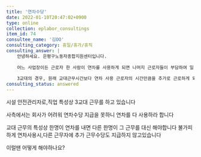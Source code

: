 ```yaml
---
title: '연차수당'
date: 2022-01-10T20:47:02+0900
type: online
collection: eplabor_consultings
item_id: 74
consultee_name: '김OO'
consulting_category: 휴일/휴가/휴직
consulting_answer: |
    안녕하세요. 은평구노동자종합지원센터입니다.
    
    어느 사업장이든 근로자 한 사람이 연차를 사용하게 되면 나머지 근로자들이 부담하여 일 할 수 밖에 없습니다. 각자 모두 연차를 사용하기 때문에 통상 서로 감수하는 부분입니다. 다만, 이런 경우에도 추가적으로 근로하는 부분에 대한 가산수당 또는 임금은 지불 되어야 합니다.
     
    3교대의 경우, 원래 교대근무시간보다 연차 사용 근로자의 시간만큼을 추가로 근로하게 되는 경우, 해당 시간에 대한 임금을 지급하여야 합니다. 이 부분을 회사에 청구하시고, 지급하지 않는 경우 근로시간을 기록하여 입증자료 구비하고 노동청에 임금체불 진정을 제기하시는 방법이 있으니 참고 부탁드립니다.
consulting_status: answered
---
```


시설 안전관리자로,직업 특성상 3교대 근무를 하고 있습니다

사측에서는 회사가 어려워 연차수당 지급을 못하니 연차를 다 사용하라 합니다

교대 근무의 특성상 한명이 연차를 내면 다른 한명이 그 근무를 대신 해야합니다
불가피하게 연차사용시,다른 근무자에 추가 근무수당도 지급하지 않고있습니다

이럴땐 어떻게 해야하나요?



